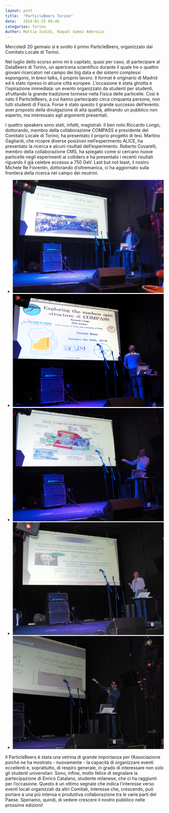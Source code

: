 ```yaml
---
layout: post
title:  "ParticleBeers Torino"
date:   2016-01-25 09:46
categories: Torino
Author: Mattia Ivaldi, Raquel Gomez Ambrosio
---
```


Mercoledì 20 gennaio si è svolto il primo ParticleBeers, organizzato dal Comitato Locale di Torino.

Nel luglio dello scorso anno mi è capitato, quasi per caso, di partecipare al DataBeers di Torino, un apericena scientifico durante il quale tre o quattro giovani ricercatori nel campo dei big data e dei sistemi complessi espongono, in brevi talks, il proprio lavoro. Il format è originario di Madrid ed è stato ripreso in alcune città europee. L’occasione è stata ghiotta e l’ispirazione immediata: un evento organizzato da studenti per studenti, sfruttando la grande tradizione torinese nella Fisica delle particelle. Così è nato il ParticleBeers, a cui hanno partecipato circa cinquanta persone, non tutti studenti di Fisica. Forse è stato questo il grande successo dell’evento: aver proposto della divulgazione di alta qualità, attirando un pubblico non esperto, ma interessato agli argomenti presentati.

I quattro speakers sono stati, infatti, magistrali. Il ben noto Riccardo Longo, dottorando, membro della collaborazione COMPASS e presidente del Comitato Locale di Torino, ha presentato il proprio progetto di tesi. Martino Gagliardi, che ricopre diverse posizioni nell’esperimento ALICE, ha presentato la ricerca e alcuni risultati dell’esperimento. Roberto Covarelli, membro della collaborazione CMS, ha spiegato come si cercano nuove particelle negli esperimenti ai colliders e ha presentato i recenti risultati riguardo il già celebre eccesso a 750 GeV. Last but not least, il nostro Michele Re Fiorentin, dottorando d’oltremanica, ci ha aggiornato sulla frontiera della ricerca nel campo dei neutrini.

<div class="slider">
  <ul class="slides">
    <li>
      <img src="/img/eventilocali/2016_ParticleBeers/1.jpg"> <!-- random image -->
      <div class="caption center-align">
      </div>
    </li>
    <li>
      <img src="/img/eventilocali/2016_ParticleBeers/2.jpg"> <!-- random image -->
      <div class="caption center-align">
      </div>
    </li>
    <li>
      <img src="/img/eventilocali/2016_ParticleBeers/3.jpg"> <!-- random image -->
      <div class="caption center-align">
      </div>
    </li>
    <li>
      <img src="/img/eventilocali/2016_ParticleBeers/4.jpg"> <!-- random image -->
      <div class="caption center-align">
      </div>
    </li>
    <li>
      <img src="/img/eventilocali/2016_ParticleBeers/5.jpg"> <!-- random image -->
      <div class="caption center-align">
      </div>
    </li>
  </ul>
</div>
  
Il ParticleBeers è stata una vetrina di grande importanza per l’Associazione poiché ne ha mostrato - nuovamente - la capacità di organizzare eventi eccellenti e, soprattutto, di respiro generale, in grado di interessare non solo gli studenti universitari. Sono, infine, molto felice di segnalare la partecipazione di Enrico Catalano, studente milanese, che ci ha raggiunti per l’occasione. Questo è un ottimo segnale che indica l’interesse verso eventi locali organizzati da altri Comitati, interesse che, crescendo, può portare a una più intensa e produttiva collaborazione tra le varie parti del Paese. Speriamo, quindi, di vedere crescere il nostro pubblico nelle prossime edizioni!

